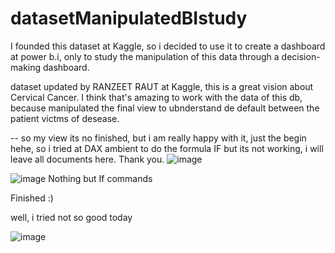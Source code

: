 # datasetManipulatedBIstudy
I founded this dataset at Kaggle, so i decided to use it to create a dashboard at power b.i, only to study the manipulation of this data through a decision-making dashboard.

dataset updated by RANZEET RAUT at Kaggle, this is a great vision about Cervical Cancer. I think that's amazing to work with the data of this db, because manipulated the final view to ubnderstand de default between the patient victms of desease.

-- so my view its no finished, but i am really happy with it, just the begin hehe, so i tried at DAX ambient to do the formula IF but its not working, i will leave all documents here. Thank you.
![image](https://github.com/cecicondor/datasetManipulatedBIstudy/assets/101957373/375d16f5-b037-4f54-9c55-bdd400930793)

![image](https://github.com/cecicondor/datasetManipulatedBIstudy/assets/101957373/45a5fb72-4e63-4f11-9fab-ff3bd989936e)
Nothing but If commands 

Finished :)

well, i tried not so good today

![image](https://github.com/cecicondor/datasetManipulatedBIstudy/assets/101957373/9198e07d-700d-485c-86cf-469093491e62)
